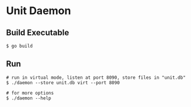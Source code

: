 # Unit Daemon
## Build Executable
```
$ go build
```

## Run
```
# run in virtual mode, listen at port 8090, store files in "unit.db"
$ ./daemon --store unit.db virt --port 8090

# for more options
$ ./daemon --help
```
